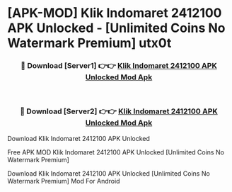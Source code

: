 # [APK-MOD] Klik Indomaret 2412100 APK Unlocked - [Unlimited Coins No Watermark Premium] utx0t



<div align="center">
<h3>🔴 Download [Server1] 👉👉 <a href="https://momento.my/?title=Klik_Indomaret_2412100_APK_Unlocked">Klik Indomaret 2412100 APK Unlocked Mod Apk</a></h3><br>

<h3>🔴 Download [Server2] 👉👉 <a href="https://momento.my/?title=Klik_Indomaret_2412100_APK_Unlocked">Klik Indomaret 2412100 APK Unlocked Mod Apk</a></h3>
</div>



Download Klik Indomaret 2412100 APK Unlocked 

Free APK MOD Klik Indomaret 2412100 APK Unlocked [Unlimited Coins No Watermark Premium]

Download Klik Indomaret 2412100 APK Unlocked [Unlimited Coins No Watermark Premium] Mod For Android
